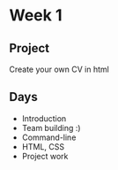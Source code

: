 # Week 1

## Project
Create your own CV in html

## Days
- Introduction
- Team building :)
- Command-line
- HTML, CSS
- Project work

